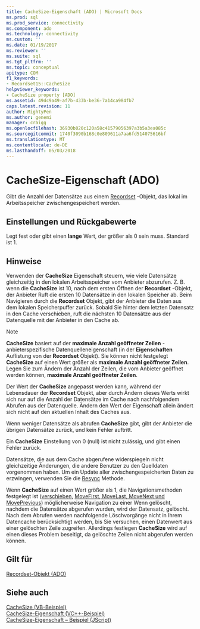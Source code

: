 ```yaml
---
title: CacheSize-Eigenschaft (ADO) | Microsoft Docs
ms.prod: sql
ms.prod_service: connectivity
ms.component: ado
ms.technology: connectivity
ms.custom: ''
ms.date: 01/19/2017
ms.reviewer: ''
ms.suite: sql
ms.tgt_pltfrm: ''
ms.topic: conceptual
apitype: COM
f1_keywords:
- Recordset15::CacheSize
helpviewer_keywords:
- CacheSize property [ADO]
ms.assetid: 49dc9a49-af7b-433b-be36-7a14ca984fb7
caps.latest.revision: 11
author: MightyPen
ms.author: genemi
manager: craigg
ms.openlocfilehash: 36930b020c120a58c41579056397a3b5a3ea085c
ms.sourcegitcommit: 1740f3090b168c0e809611a7aa6fd514075616bf
ms.translationtype: MT
ms.contentlocale: de-DE
ms.lasthandoff: 05/03/2018
---
```

# <a name="cachesize-property-ado"></a>CacheSize-Eigenschaft (ADO)
Gibt die Anzahl der Datensätze aus einem [Recordset](../../../ado/reference/ado-api/recordset-object-ado.md) -Objekt, das lokal im Arbeitsspeicher zwischengespeichert werden.  
  
## <a name="settings-and-return-values"></a>Einstellungen und Rückgabewerte  
 Legt fest oder gibt einen **lange** Wert, der größer als 0 sein muss. Standard ist 1.  
  
## <a name="remarks"></a>Hinweise  
 Verwenden der **CacheSize** Eigenschaft steuern, wie viele Datensätze gleichzeitig in den lokalen Arbeitsspeicher vom Anbieter abzurufen. Z. B. wenn die **CacheSize** ist 10, nach dem ersten Öffnen der **Recordset** -Objekt, der Anbieter Ruft die ersten 10 Datensätze in den lokalen Speicher ab. Beim Navigieren durch die **Recordset** Objekt, gibt der Anbieter die Daten aus dem lokalen Speicherpuffer zurück. Sobald Sie hinter dem letzten Datensatz in den Cache verschieben, ruft die nächsten 10 Datensätze aus der Datenquelle mit der Anbieter in den Cache ab.  
  
> [!NOTE]
>  **CacheSize** basiert auf der **maximale Anzahl geöffneter Zeilen** -anbieterspezifische Datenquelleneigenschaft (in der **Eigenschaften** Auflistung von der **Recordset** Objekt). Sie können nicht festgelegt **CacheSize** auf einen Wert größer als **maximale Anzahl geöffneter Zeilen**. Legen Sie zum Ändern der Anzahl der Zeilen, die vom Anbieter geöffnet werden können, **maximale Anzahl geöffneter Zeilen**.  
  
 Der Wert der **CacheSize** angepasst werden kann, während der Lebensdauer der **Recordset** Objekt, aber durch Ändern dieses Werts wirkt sich nur auf die Anzahl der Datensätze im Cache nach nachfolgendem Abrufen aus der Datenquelle. Ändern den Wert der Eigenschaft allein ändert sich nicht auf den aktuellen Inhalt des Caches aus.  
  
 Wenn weniger Datensätze als abrufen **CacheSize** gibt, gibt der Anbieter die übrigen Datensätze zurück, und kein Fehler auftritt.  
  
 Ein **CacheSize** Einstellung von 0 (null) ist nicht zulässig, und gibt einen Fehler zurück.  
  
 Datensätze, die aus dem Cache abgerufene widerspiegeln nicht gleichzeitige Änderungen, die andere Benutzer zu den Quelldaten vorgenommen haben. Um ein Update aller zwischengespeicherten Daten zu erzwingen, verwenden Sie die [Resync](../../../ado/reference/ado-api/resync-method.md) Methode.  
  
 Wenn **CacheSize** auf einen Wert größer als 1, die Navigationsmethoden festgelegt ist ([verschieben](../../../ado/reference/ado-api/move-method-ado.md), [MoveFirst, MoveLast, MoveNext und MovePrevious](../../../ado/reference/ado-api/movefirst-movelast-movenext-and-moveprevious-methods-ado.md)) möglicherweise Navigation zu einer Wenn gelöscht, nachdem die Datensätze abgerufen wurden, wird der Datensatz, gelöscht. Nach dem Abrufen werden nachfolgende Löschvorgänge nicht in Ihrem Datencache berücksichtigt werden, bis Sie versuchen, einen Datenwert aus einer gelöschten Zeile zugreifen. Allerdings festlegen **CacheSize** wird auf einen dieses Problem beseitigt, da gelöschte Zeilen nicht abgerufen werden können.  
  
## <a name="applies-to"></a>Gilt für  
 [Recordset-Objekt (ADO)](../../../ado/reference/ado-api/recordset-object-ado.md)  
  
## <a name="see-also"></a>Siehe auch  
 [CacheSize (VB-Beispiel)](../../../ado/reference/ado-api/cachesize-property-example-vb.md)   
 [CacheSize-Eigenschaft (VC++-Beispiel)](../../../ado/reference/ado-api/cachesize-property-example-vc.md)   
 [CacheSize-Eigenschaft – Beispiel (JScript)](../../../ado/reference/ado-api/cachesize-property-example-jscript.md)
